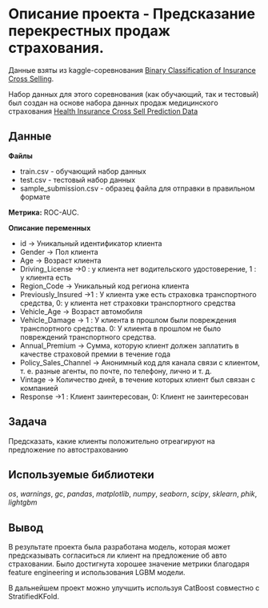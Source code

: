 # Oписание проекта - Предсказание перекрестных продаж страхования.

Данные взяты из kaggle-соревнования [Binary Classification of Insurance Cross Selling](https://www.kaggle.com/competitions/playground-series-s4e7/overview). 

Набор данных для этого соревнования (как обучающий, так и тестовый) был создан на основе набора данных продаж медицинского страхования [Health Insurance Cross Sell Prediction Data](https://www.kaggle.com/datasets/annantkumarsingh/health-insurance-cross-sell-prediction-data)

## Данные

**Файлы**

- train.csv - обучающий набор данных
- test.csv - тестовый набор данных
- sample_submission.csv - образец файла для отправки в правильном формате

**Метрика:**  ROC-AUC.

**Описание переменных**

- id -> Уникальный идентификатор клиента
- Gender -> Пол клиента
- Age -> Возраст клиента
- Driving_License ->0 : у клиента нет водительского удостоверение, 1 : у клиента есть
- Region_Code -> Уникальный код региона клиента
- Previously_Insured ->1 : У клиента уже есть страховка транспортного средства, 0: у клиента нет страховки транспортного средства
- Vehicle_Age -> Возраст автомобиля
- Vehicle_Damage -> 1 : У клиента в прошлом были повреждения транспортного средства. 0: У клиента в прошлом не было повреждений транспортного средства.
- Annual_Premium -> Сумма, которую клиент должен заплатить в качестве страховой премии в течение года
- Policy_Sales_Channel -> Анонимный код для канала связи с клиентом, т. е. разные агенты, по почте, по телефону, лично и т. д.
- Vintage -> Количество дней, в течение которых клиент был связан с компанией
- Response ->1 : Клиент заинтересован, 0: Клиент не заинтересован

## Задача

Предсказать, какие клиенты положительно отреагируют на предложение по автострахованию

## Используемые библиотеки

*os*, *warnings*, *gc*, *pandas*, *matplotlib*, *numpy*, *seaborn*, *scipy*, *sklearn*, *phik*, *lightgbm* 

## Вывод

В результате проекта была разработана модель, которая может предсказывать согласиться ли клиент на предложение об авто страховании. Было достигнута хорошее значение метрики благодаря feature engineering и использования LGBM модели.

В дальнейшем проект можно улучшить используя CatBoost совместно с StratifiedKFold.